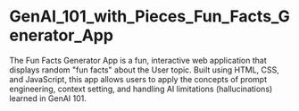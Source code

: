 # GenAI_101_with_Pieces_Fun_Facts_Generator_App
The Fun Facts Generator App is a fun, interactive web application that displays random "fun facts" about the User topic. Built using HTML, CSS, and JavaScript, this app allows users to apply the concepts of prompt engineering, context setting, and handling AI limitations (hallucinations) learned in GenAI 101.
